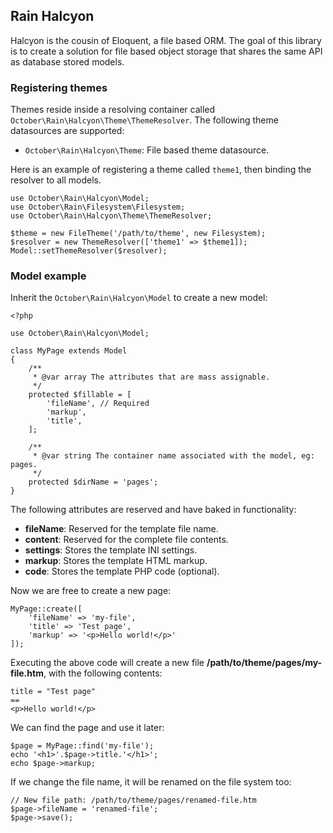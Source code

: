 ## Rain Halcyon

Halcyon is the cousin of Eloquent, a file based ORM. The goal of this library is to create a solution for file based object storage that shares the same API as database stored models.

### Registering themes

Themes reside inside a resolving container called `October\Rain\Halcyon\Theme\ThemeResolver`. The following theme datasources are supported:

- `October\Rain\Halcyon\Theme`: File based theme datasource.

Here is an example of registering a theme called `theme1`, then binding the resolver to all models.

    use October\Rain\Halcyon\Model;
    use October\Rain\Filesystem\Filesystem;
    use October\Rain\Halcyon\Theme\ThemeResolver;

    $theme = new FileTheme('/path/to/theme', new Filesystem);
    $resolver = new ThemeResolver(['theme1' => $theme1]);
    Model::setThemeResolver($resolver);

### Model example

Inherit the `October\Rain\Halcyon\Model` to create a new model:

    <?php

    use October\Rain\Halcyon\Model;

    class MyPage extends Model
    {
        /**
         * @var array The attributes that are mass assignable.
         */
        protected $fillable = [
            'fileName', // Required
            'markup',
            'title',
        ];

        /**
         * @var string The container name associated with the model, eg: pages.
         */
        protected $dirName = 'pages';
    }

The following attributes are reserved and have baked in functionality:

- **fileName**: Reserved for the template file name.
- **content**: Reserved for the complete file contents.
- **settings**: Stores the template INI settings.
- **markup**: Stores the template HTML markup.
- **code**: Stores the template PHP code (optional).

Now we are free to create a new page:

    MyPage::create([
        'fileName' => 'my-file',
        'title' => 'Test page',
        'markup' => '<p>Hello world!</p>'
    ]);

Executing the above code will create a new file **/path/to/theme/pages/my-file.htm**, with the following contents:

    title = "Test page"
    ==
    <p>Hello world!</p>

We can find the page and use it later:

    $page = MyPage::find('my-file');
    echo '<h1>'.$page->title.'</h1>';
    echo $page->markup;

If we change the file name, it will be renamed on the file system too:

    // New file path: /path/to/theme/pages/renamed-file.htm
    $page->fileName = 'renamed-file';
    $page->save();

